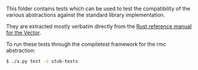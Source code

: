 This folder contains tests which can be used to test the compatibility of the
various abstractions against the standard library implementation.

They are extracted mostly verbatim directly from the [Rust reference manual for the
Vector](https://doc.rust-lang.org/std/vec/struct.Vec.html).

To run these tests through the compiletest framework for the rmc abstraction:

```bash
$ ./x.py test -i stub-tests
```
